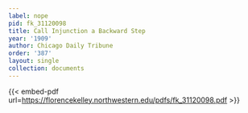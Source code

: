 ```yaml
---
label: nope
pid: fk_31120098
title: Call Injunction a Backward Step
year: '1909'
author: Chicago Daily Tribune
order: '387'
layout: single
collection: documents
---
```



{{< embed-pdf url=https://florencekelley.northwestern.edu/pdfs/fk_31120098.pdf >}}